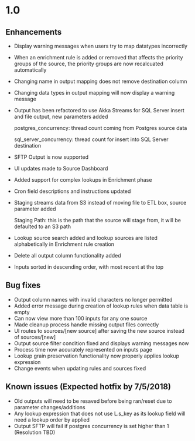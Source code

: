 # 1.0

## Enhancements

* Display warning messages when users try to map datatypes incorrectly
* When an enrichment rule is added or removed that affects the priority groups of the source, the priority groups are now recalcuated automatically
* Changing name in output mapping does not remove destination column
* Changing data types in output mapping will now display a warning message
* Output has been refactored to use Akka Streams for SQL Server insert and file output, new parameters added

    postgres\_concurrency: thread count coming from Postgres source data

    sql\_server\_concurrency: thread count for insert into SQL Server destination 

* SFTP Output is now supported
* UI updates made to Source Dashboard
* Added support for complex lookups in Enrichment phase
* Cron field descriptions and instructions updated
* Staging streams data from S3 instead of moving file to ETL box, source parameter added

    Staging Path: this is the path that the source will stage from, it will be defaulted to an S3 path

* Lookup source search added and lookup sources are listed alphabetically in Enrichment rule creation
* Delete all output column functionality added
* Inputs sorted in descending order, with most recent at the top

## Bug fixes

* Output column names with invalid characters no longer permitted
* Added error message during creation of lookup rules when data table is empty
* Can now view more than 100 inputs for any one source
* Made cleanup process handle missing output files correctly
* UI routes to sources/\[new source\] after saving the new source instead of sources/\[new\]
* Output source filter condition fixed and displays warning messages now
* Process time now accurately represented on inputs page
* Lookup grain preservation functionality now properly applies lookup expression
* Change events when updating rules and sources fixed

## Known issues \(Expected hotfix by 7/5/2018\)

* Old outputs will need to be resaved before being ran/reset due to parameter changes/additions
* Any lookup expression that does not use L.s\_key as its lookup field will need a lookup order by applied
* Output SFTP will fail if postgres concurrency is set higher than 1 \(Resolution TBD\)


